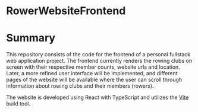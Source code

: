 # RowerWebsiteFrontend
# Summary
This repository consists of the code for the frontend of a personal fullstack web application project. The frontend currently renders the rowing clubs on screen with their respective member counts, website urls and location. Later, a more refined user interface will be implemented, and different pages of the website will be available where the user can scroll through information about rowing clubs and their members (rowers). 

The website is developed using React with TypeScript and utilizes the [Vite](https://vitejs.dev/) build tool.
